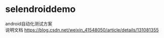 # selendroiddemo

android自动化测试方案   
说明文档 https://blog.csdn.net/weixin_41548050/article/details/131081355
